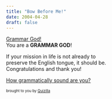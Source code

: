 ```yaml
---
title: "Bow Before Me!"
date: 2004-04-28
draft: false
---
```

[Grammar God!](https://web.archive.org/web/20040520204732im_/http://images.quizilla.com/B/BaalObsidian/1080162080_cturesgod3.jpg)  
You are a **GRAMMAR GOD**!

If your mission in life is not already to  
preserve the English tongue, it should be.  
Congratulations and thank you!

[How grammatically sound are you?](https://web.archive.org/web/20040520204732/http://quizilla.com/users/BaalObsidian/quizzes/How%20grammatically%20sound%20are%20you%3F/)  

<font size="-3">brought to you by <a href="https://web.archive.org/web/20040520204732/http://quizilla.com/">Quizilla</a></font>

